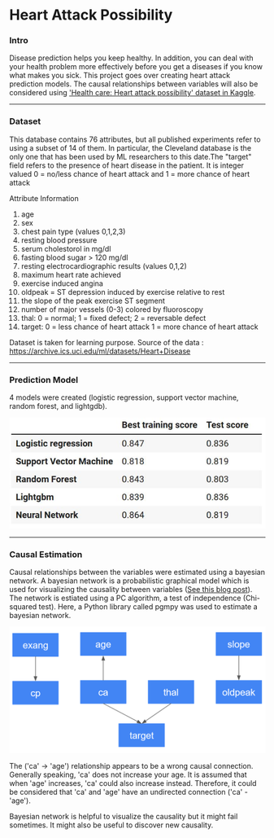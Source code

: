 # Heart Attack Possibility

### Intro
Disease prediction helps you keep healthy. In addition, you can deal with your health problem more effectively before you get a diseases if you know what makes you sick. This project goes over creating heart attack prediction models. The causal relationships between variables will also be considered using ['Health care: Heart attack possibility' dataset in Kaggle](https://www.kaggle.com/nareshbhat/health-care-data-set-on-heart-attack-possibility).

---

### Dataset
This database contains 76 attributes, but all published experiments refer to using a subset of 14 of them. In particular, the Cleveland database is the only one that has been used by ML researchers to
this date.The "target" field refers to the presence of heart disease in the patient. It is integer valued 0 = no/less chance of heart attack and 1 = more chance of heart attack

Attribute Information
1) age
2) sex
3) chest pain type (values 0,1,2,3)
4) resting blood pressure
5) serum cholestorol in mg/dl
6) fasting blood sugar > 120 mg/dl
7) resting electrocardiographic results (values 0,1,2)
8) maximum heart rate achieved
9) exercise induced angina
10) oldpeak = ST depression induced by exercise relative to rest
11) the slope of the peak exercise ST segment
12) number of major vessels (0-3) colored by fluoroscopy
13) thal: 0 = normal; 1 = fixed defect; 2 = reversable defect
14) target: 0 = less chance of heart attack 1 = more chance of heart attack

Dataset is taken for learning purpose. Source of the data : https://archive.ics.uci.edu/ml/datasets/Heart+Disease

---

### Prediction Model
4 models were created (logistic regression, support vector machine, random forest, and lightgdb).

![model_scores](./model_scores.JPG)


---

### Causal Estimation
Causal relationships between the variables were estimated using a bayesian network. A bayesian network is a probabilistic graphical model which is used for visualizing the causality between variables ([See this blog post](https://deepmind.com/blog/article/Causal_Bayesian_Networks)). The network is estiated using a PC algorithm, a test of independence (Chi-squared test). Here, a Python library called pgmpy was used to estimate a bayesian network.

![The bayesian network](dag.PNG)


The ('ca' -> 'age') relationship appears to be a wrong causal connection. Generally speaking, 'ca' does not increase your age. It is assumed that when 'age' increases, 'ca' could also increase instead. Therefore, it could be considered that 'ca' and 'age' have an undirected connection ('ca' - 'age').

Bayesian network is helpful to visualize the causality but it might fail sometimes. It might also be useful to discover new causality.
